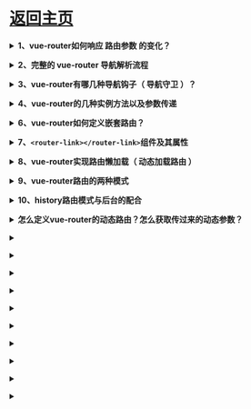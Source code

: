 # [返回主页](../../README.md)

<b><details><summary>1、vue-router如何响应 路由参数 的变化？</summary></b>

</details>

<b><details><summary>2、完整的 vue-router 导航解析流程</summary></b>

</details>

<b><details><summary>3、vue-router有哪几种导航钩子（ 导航守卫 ）？</summary></b>

</details>

<b><details><summary>4、vue-router的几种实例方法以及参数传递</summary></b>

</details>

<b><details><summary>6、vue-router如何定义嵌套路由？</summary></b>

</details>

<b><details><summary>7、`<router-link></router-link>`组件及其属性</summary></b>

</details>

<b><details><summary>8、vue-router实现路由懒加载（ 动态加载路由 ）</summary></b>

</details>

<b><details><summary>9、vue-router路由的两种模式</summary></b>

</details>

<b><details><summary>10、history路由模式与后台的配合</summary></b>

</details>

<b><details><summary>怎么定义vue-router的动态路由？怎么获取传过来的动态参数？ </summary></b>

答：在router目录下的index.js文件中，对path属性加上/:id。  使用router对象的params.id

</details>

<b><details><summary></summary></b>

</details>

<b><details><summary></summary></b>

</details>

<b><details><summary></summary></b>

</details>

<b><details><summary></summary></b>

</details>

<b><details><summary></summary></b>

</details>

<b><details><summary></summary></b>

</details>

<b><details><summary></summary></b>

</details>

<b><details><summary></summary></b>

</details>

<b><details><summary></summary></b>

</details>

<b><details><summary></summary></b>

</details>










